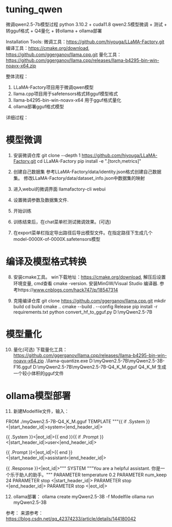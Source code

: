 # tuning_qwen
微调qwen2.5-7b模型过程
python 3.10.2 + cuda11.8
qwen2.5模型微调 + 测试 + 转gguf格式 + Q4量化 + 转ollama + ollama部署

Installation Tools:
微调工具：https://github.com/hiyouga/LLaMA-Factory.git
编译工具：https://cmake.org/download,  https://github.com/ggerganov/llama.cpp.git
量化工具：https://github.com/ggerganov/llama.cpp/releases/llama-b4295-bin-win-noavx-x64.zip

整体流程：
1. LLaMA-Factory项目用于微调qwen模型
2. llama.cpp项目用于safetensors格式转gguf模型格式
3. llama-b4295-bin-win-noavx-x64 用于gguf格式量化
4. ollama部署gguf格式模型

详细过程：
# 模型微调
1. 安装微调仓库
git clone --depth 1 https://github.com/hiyouga/LLaMA-Factory.git
cd LLaMA-Factory
pip install -e ".[torch,metrics]"

2. 创建自己数据集
参考LLaMA-Factory/data/identity.json格式创建自己数据集。
修改LLaMA-Factory/data/dataset_info.json中数据集的映射

3. 进入webui的微调界面
llamafactory-cli webui

4. 设置微调参数及数据集文件.

5. 开始训练

6. 训练结束后，在chat菜单栏测试微调效果。(可选)

7. 在export菜单栏指定导出路径后导出模型文件。在指定路径下生成几个model-0000X-of-0000X.safetensors模型

# 编译及模型格式转换
8. 安装cmake工具。
win下载地址：https://cmake.org/download, 解压后设置环境变量, cmd查看 cmake -version.
安装MinGW/Visual Studio 编译器. 参考https://www.cnblogs.com/hack747/p/18547314

9. 克隆编译仓库
git clone https://github.com/ggerganov/llama.cpp.git
mkdir build
cd build
cmake ..
cmake --build . --config Release
pip install -r requirements.txt
python convert_hf_to_gguf.py D:\myQwen2.5-7B

# 模型量化
10. 量化(可选)
下载量化工具：https://github.com/ggerganov/llama.cpp/releases/llama-b4295-bin-win-noavx-x64.zip
.\llama-quantize.exe D:\myQwen2.5-7B\myQwen2.5-3B-F16.gguf  D:\myQwen2.5-7B\myQwen2.5-7B-Q4_K_M.gguf Q4_K_M
生成一个较小体积的gguf文件

# ollama模型部署
11. 新建Modelfile文件，输入：

FROM ./myQwen2.5-7B-Q4_K_M.gguf
TEMPLATE """{{ if .System }}<|start_header_id|>system<|end_header_id|>

{{ .System }}<|eot_id|>{{ end }}{{ if .Prompt }}<|start_header_id|>user<|end_header_id|>

{{ .Prompt }}<|eot_id|>{{ end }}<|start_header_id|>assistant<|end_header_id|>

{{ .Response }}<|eot_id|>"""
SYSTEM """You are a helpful assistant. 你是一个乐于助人的助手。"""
PARAMETER temperature 0.2
PARAMETER num_keep 24
PARAMETER stop <|start_header_id|>
PARAMETER stop <|end_header_id|>
PARAMETER stop <|eot_id|>

12. ollama部署：
ollama create myQwen2.5-3B -f Modelfile
ollama run myQwen2.5-3B

参考：
来源参考：https://blog.csdn.net/qq_42374233/article/details/144180042